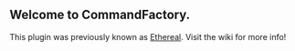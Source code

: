 ## Welcome to CommandFactory.

This plugin was previously known as [Ethereal](https://github.com/Efnilite/Ethereal). Visit the wiki for more info!
